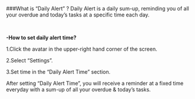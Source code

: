 ###What is “Daily Alert” ?
Daily Alert is a daily sum-up, reminding you of all your overdue and today’s tasks at a specific time each day.

<br />

**-How to set daily alert time?**
<br />

1.Click the avatar in the upper-right hand corner of the screen.

2.Select “Settings”.

3.Set time in the “Daily Alert Time” section.

After setting “Daily Alert Time”, you will receive a reminder at a fixed time everyday with a sum-up of all your overdue & today’s tasks.
